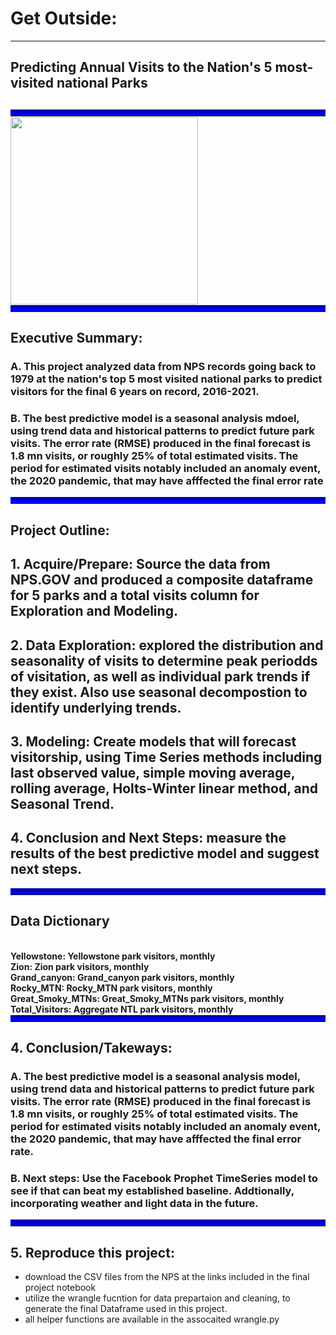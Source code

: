 <h1> Get Outside: </h1>
<hr>
<h2>Predicting Annual Visits to the Nation's 5 most-visited national Parks<h2/>
<hr style="border-top: 10px groove blue; margin-top: 1px; margin-bottom: 1px">


<img src="https://upload.wikimedia.org/wikipedia/commons/thumb/9/97/Logo_of_the_United_States_National_Park_Service.svg/1920px-Logo_of_the_United_States_National_Park_Service.svg.png" width="300" height="300">
<hr style="border-top: 10px groove blue; margin-top: 1px; margin-bottom: 1px">

## Executive Summary:

### A. This project analyzed data from NPS records going back to 1979 at the nation's top 5 most visited national parks to predict visitors for the final 6 years on record, 2016-2021.

### B. The best predictive model is a seasonal analysis mdoel, using trend data and historical patterns to predict future park visits. The error rate (RMSE) produced in the final forecast is 1.8 mn visits, or roughly 25% of total estimated visits. The period for estimated visits notably included an anomaly event, the 2020 pandemic, that may have afffected the final error rate


<hr style="border-top: 10px groove blue; margin-top: 1px; margin-bottom: 1px">

## Project Outline:

## 1. Acquire/Prepare: Source the data from NPS.GOV and produced a composite dataframe for 5 parks and a total visits column for Exploration and Modeling.

## 2. Data Exploration: explored the distribution and seasonality of visits to determine peak periodds of visitation, as well as individual park trends if they exist. Also use seasonal decompostion to identify underlying trends.

## 3. Modeling: Create models that will forecast visitorship, using Time Series methods including last observed value, simple moving average, rolling average, Holts-Winter linear method, and Seasonal Trend.

## 4. Conclusion and Next Steps: measure the results of the best predictive model and suggest next steps.

<hr style="border-top: 10px groove blue; margin-top: 1px; margin-bottom: 1px">
    


<h2>Data Dictionary</h2>
<br>
<b>Yellowstone: Yellowstone park visitors, monthly</b>
<br>
<b>Zion: Zion park visitors, monthly</b>
<br>
<b>Grand_canyon: Grand_canyon park visitors, monthly</b>
<br>
<b>Rocky_MTN: Rocky_MTN park visitors, monthly</b>
<br>
<b>Great_Smoky_MTNs: Great_Smoky_MTNs park visitors, monthly</b>
<br>
<b>Total_Visitors: Aggregate NTL park visitors, monthly</b>

<hr style="border-top: 10px groove blue; margin-top: 1px; margin-bottom: 1px">

## 4. Conclusion/Takeways:

### A. The best predictive model is a seasonal analysis model, using trend data and historical patterns to predict future park visits. The error rate (RMSE) produced in the final forecast is 1.8 mn visits, or roughly 25% of total estimated visits. The period for estimated visits notably included an anomaly event, the 2020 pandemic, that may have afffected the final error rate.

### B. Next steps: Use the Facebook Prophet TimeSeries model to see if that can beat my established baseline. Addtionally, incorporating weather and light data in the future.

<hr style="border-top: 10px groove blue; margin-top: 1px; margin-bottom: 1px">

## 5. Reproduce this project:
- download the CSV files from the NPS at the links included in the final project notebook
- utilize the wrangle fucntion for data prepartaion and cleaning, to generate the final Dataframe used in this project.
- all helper functions are available in the assocaited wrangle.py

